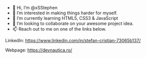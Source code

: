 - 👋 Hi, I’m @xSStephen
- 👀 I’m interested in making things harder for myself.
- 🌱 I’m currently learning HTML5, CSS3 & JavaScript
- 💞️ I’m looking to collaborate on your awesome project idea.
- 📫 Reach out to me on one of the links below.

LinkedIn: https://www.linkedin.com/in/stefan-cristian-73065b137/

Webpage: https://devnautica.ro/

<!---
xSStephen/xSStephen is a ✨ special ✨ repository because its `README.md` (this file) appears on your GitHub profile.
You can click the Preview link to take a look at your changes.
--->
